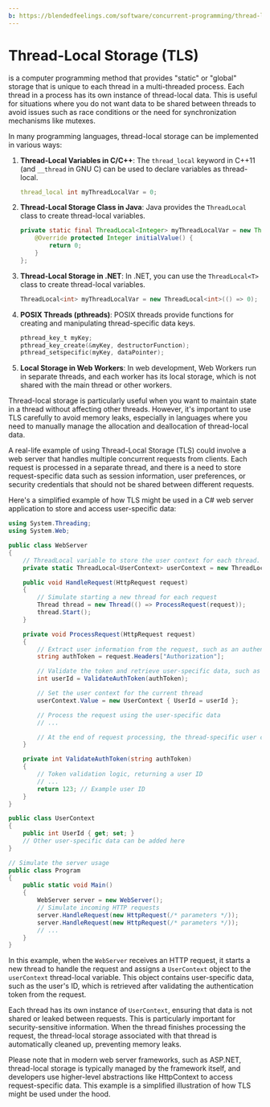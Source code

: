 ```yaml
---
b: https://blendedfeelings.com/software/concurrent-programming/thread-local-storage-tls.md
---
```


# Thread-Local Storage (TLS) 
is a computer programming method that provides "static" or "global" storage that is unique to each thread in a multi-threaded process. Each thread in a process has its own instance of thread-local data. This is useful for situations where you do not want data to be shared between threads to avoid issues such as race conditions or the need for synchronization mechanisms like mutexes.

In many programming languages, thread-local storage can be implemented in various ways:

1. **Thread-Local Variables in C/C++**: The `thread_local` keyword in C++11 (and `__thread` in GNU C) can be used to declare variables as thread-local.

    ```cpp
    thread_local int myThreadLocalVar = 0;
    ```

2. **Thread-Local Storage Class in Java**: Java provides the `ThreadLocal` class to create thread-local variables.

    ```java
    private static final ThreadLocal<Integer> myThreadLocalVar = new ThreadLocal<Integer>() {
        @Override protected Integer initialValue() {
            return 0;
        }
    };
    ```

3. **Thread-Local Storage in .NET**: In .NET, you can use the `ThreadLocal<T>` class to create thread-local variables.

    ```csharp
    ThreadLocal<int> myThreadLocalVar = new ThreadLocal<int>(() => 0);
    ```

4. **POSIX Threads (pthreads)**: POSIX threads provide functions for creating and manipulating thread-specific data keys.

    ```c
    pthread_key_t myKey;
    pthread_key_create(&myKey, destructorFunction);
    pthread_setspecific(myKey, dataPointer);
    ```

5. **Local Storage in Web Workers**: In web development, Web Workers run in separate threads, and each worker has its local storage, which is not shared with the main thread or other workers.

Thread-local storage is particularly useful when you want to maintain state in a thread without affecting other threads. However, it's important to use TLS carefully to avoid memory leaks, especially in languages where you need to manually manage the allocation and deallocation of thread-local data.

A real-life example of using Thread-Local Storage (TLS) could involve a web server that handles multiple concurrent requests from clients. Each request is processed in a separate thread, and there is a need to store request-specific data such as session information, user preferences, or security credentials that should not be shared between different requests.

Here's a simplified example of how TLS might be used in a C# web server application to store and access user-specific data:

```csharp
using System.Threading;
using System.Web;

public class WebServer
{
    // ThreadLocal variable to store the user context for each thread.
    private static ThreadLocal<UserContext> userContext = new ThreadLocal<UserContext>(() => new UserContext());

    public void HandleRequest(HttpRequest request)
    {
        // Simulate starting a new thread for each request
        Thread thread = new Thread(() => ProcessRequest(request));
        thread.Start();
    }

    private void ProcessRequest(HttpRequest request)
    {
        // Extract user information from the request, such as an authentication token
        string authToken = request.Headers["Authorization"];

        // Validate the token and retrieve user-specific data, such as user ID
        int userId = ValidateAuthToken(authToken);

        // Set the user context for the current thread
        userContext.Value = new UserContext { UserId = userId };

        // Process the request using the user-specific data
        // ...

        // At the end of request processing, the thread-specific user context is discarded automatically
    }

    private int ValidateAuthToken(string authToken)
    {
        // Token validation logic, returning a user ID
        // ...
        return 123; // Example user ID
    }
}

public class UserContext
{
    public int UserId { get; set; }
    // Other user-specific data can be added here
}

// Simulate the server usage
public class Program
{
    public static void Main()
    {
        WebServer server = new WebServer();
        // Simulate incoming HTTP requests
        server.HandleRequest(new HttpRequest(/* parameters */));
        server.HandleRequest(new HttpRequest(/* parameters */));
        // ...
    }
}
```

In this example, when the `WebServer` receives an HTTP request, it starts a new thread to handle the request and assigns a `UserContext` object to the `userContext` thread-local variable. This object contains user-specific data, such as the user's ID, which is retrieved after validating the authentication token from the request.

Each thread has its own instance of `UserContext`, ensuring that data is not shared or leaked between requests. This is particularly important for security-sensitive information. When the thread finishes processing the request, the thread-local storage associated with that thread is automatically cleaned up, preventing memory leaks.

Please note that in modern web server frameworks, such as ASP.NET, thread-local storage is typically managed by the framework itself, and developers use higher-level abstractions like HttpContext to access request-specific data. This example is a simplified illustration of how TLS might be used under the hood.